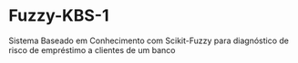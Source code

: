 # Fuzzy-KBS-1
Sistema Baseado em Conhecimento com Scikit-Fuzzy para diagnóstico de risco de empréstimo a clientes de um banco
